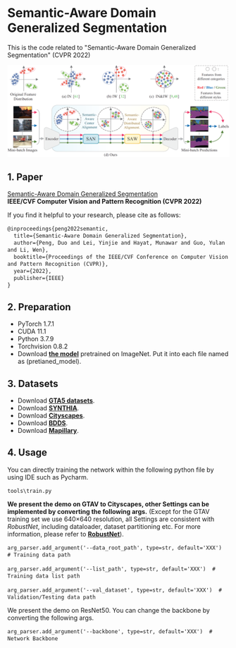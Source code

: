 # Semantic-Aware Domain Generalized Segmentation
This is the code related to "Semantic-Aware Domain Generalized Segmentation" (CVPR 2022)
<p align='center'>
  <img src='overview.jpg' width="1000px">
</p>

## 1. Paper
[Semantic-Aware Domain Generalized Segmentation](https://arxiv.org/abs/2204.00822)  
**IEEE/CVF Computer Vision and Pattern Recognition (CVPR 2022)**

If you find it helpful to your research, please cite as follows:

```
@inproceedings{peng2022semantic,
  title={Semantic-Aware Domain Generalized Segmentation},
  author={Peng, Duo and Lei, Yinjie and Hayat, Munawar and Guo, Yulan and Li, Wen},
  booktitle={Proceedings of the IEEE/CVF Conference on Computer Vision and Pattern Recognition (CVPR)},
  year={2022},
  publisher={IEEE}
}
```

## 2. Preparation
* PyTorch 1.7.1
* CUDA 11.1
* Python 3.7.9
* Torchvision 0.8.2
* Download [**the model**](http://vllab.ucmerced.edu/ytsai/CVPR18/DeepLab_resnet_pretrained_init-f81d91e8.pth) pretrained on ImageNet. Put it into each file named as  (pretianed_model).


## 3. Datasets
- Download [**GTA5 datasets**](https://download.visinf.tu-darmstadt.de/data/from_games/).
- Download [**SYNTHIA**](http://synthia-dataset.net/download/808/). 
- Download [**Cityscapes**](https://www.cityscapes-dataset.com/). 
- Download [**BDDS**](https://doc.bdd100k.com/download.html).
- Download [**Mapillary**](https://www.mapillary.com/datasets).

## 4. Usage
You can directly training the network within the following python file by using IDE such as Pycharm.
```
tools\train.py
```
**We present the demo on GTAV to Cityscapes, other Settings can be implemented by converting the following args.**
(Except for the GTAV training set we use 640×640 resolution, all Settings are consistent with _RobustNet_, including dataloader, dataset partitioning etc. For more information, please refer to [**RobustNet**](https://github.com/shachoi/RobustNet)).


```
arg_parser.add_argument('--data_root_path', type=str, default='XXX')  # Training data path

arg_parser.add_argument('--list_path', type=str, default='XXX')  # Training data list path

arg_parser.add_argument('--val_dataset', type=str, default='XXX')  # Validation/Testing data path
```
We present the demo on ResNet50. You can change the backbone by converting the following args.
```
arg_parser.add_argument('--backbone', type=str, default='XXX')  # Network Backbone
```
